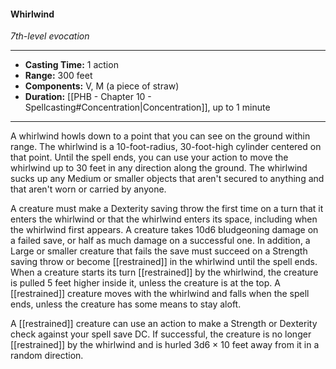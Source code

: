 #### Whirlwind
*7th-level evocation*
___
- **Casting Time:** 1 action
- **Range:** 300 feet
- **Components:** V, M (a piece of straw)
- **Duration:** [[PHB - Chapter 10 - Spellcasting#Concentration|Concentration]], up to 1 minute
---
A whirlwind howls down to a point that you can see on the ground within range. The whirlwind is a 10-foot-radius, 30-foot-high cylinder centered on that point. Until the spell ends, you can use your action to move the whirlwind up to 30 feet in any direction along the ground. The whirlwind sucks up any Medium or smaller objects that aren't secured to anything and that aren't worn or carried by anyone.

A creature must make a Dexterity saving throw the first time on a turn that it enters the whirlwind or that the whirlwind enters its space, including when the whirlwind first appears. A creature takes 10d6 bludgeoning damage on a failed save, or half as much damage on a successful one. In addition, a Large or smaller creature that fails the save must succeed on a Strength saving throw or become [[restrained]] in the whirlwind until the spell ends. When a creature starts its turn [[restrained]] by the whirlwind, the creature is pulled 5 feet higher inside it, unless the creature is at the top. A [[restrained]] creature moves with the whirlwind and falls when the spell ends, unless the creature has some means to stay aloft.

A [[restrained]] creature can use an action to make a Strength or Dexterity check against your spell save DC. If successful, the creature is no longer [[restrained]] by the whirlwind and is hurled 3d6 × 10 feet away from it in a random direction.